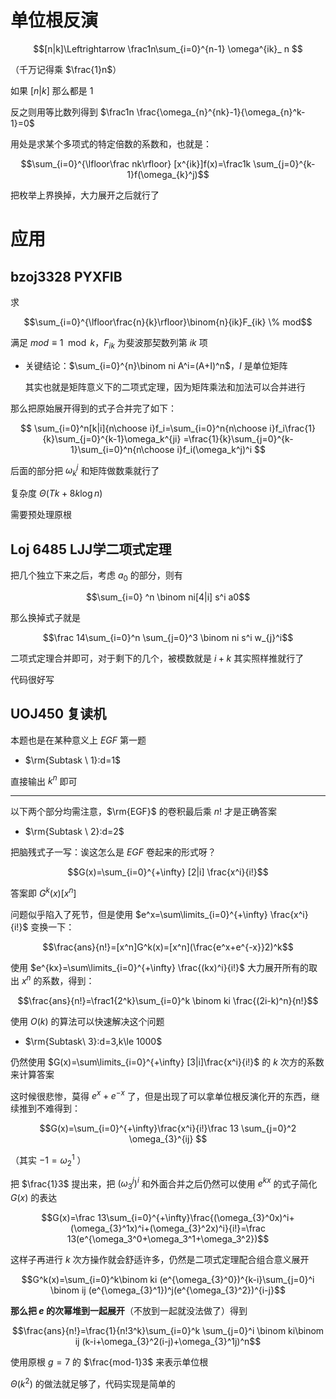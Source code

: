# 单位根反演

$$[n|k]\Leftrightarrow \frac1n\sum_{i=0}^{n-1} \omega^{ik}_ n $$

（千万记得乘 $\frac{1}n$）

如果 $[n|k]$ 那么都是 $1$

反之则用等比数列得到 $\frac1n \frac{\omega_{n}^{nk}-1}{\omega_{n}^k-1}=0$

用处是求某个多项式的特定倍数的系数和，也就是：

$$\sum_{i=0}^{\lfloor\frac nk\rfloor} [x^{ik}]f(x)=\frac1k \sum_{j=0}^{k-1}f(\omega_{k}^j)$$

把枚举上界换掉，大力展开之后就行了

# 应用

## bzoj3328 PYXFIB

求 

$$\sum_{i=0}^{\lfloor\frac{n}{k}\rfloor}\binom{n}{ik}F_{ik} \% mod$$

满足 $mod \equiv 1 \mod k$，$F_{ik}$ 为斐波那契数列第 $ik$ 项

- 关键结论：$\sum_{i=0}^{n}\binom ni A^i=(A+I)^n$，$I$ 是单位矩阵

	其实也就是矩阵意义下的二项式定理，因为矩阵乘法和加法可以合并进行

那么把原始展开得到的式子合并完了如下：

$$
\sum_{i=0}^n[k|i]{n\choose i}f_i=\sum_{i=0}^n{n\choose i}f_i\frac{1}{k}\sum_{j=0}^{k-1}\omega_k^{ji}
=\frac{1}{k}\sum_{j=0}^{k-1}\sum_{i=0}^n{n\choose i}f_i(\omega_k^j)^i
$$

后面的部分把 $\omega_{k}^j$ 和矩阵做数乘就行了

复杂度 $\Theta(Tk+8k\log n)$

需要预处理原根

## Loj 6485 LJJ学二项式定理

把几个独立下来之后，考虑 $a_0$ 的部分，则有

$$\sum_{i=0} ^n \binom ni[4|i] s^i a0$$

那么换掉式子就是

$$\frac 14\sum_{i=0}^n \sum_{j=0}^3 \binom ni s^i w_{j}^i$$

二项式定理合并即可，对于剩下的几个，被模数就是 $i+k$ 其实照样推就行了

代码很好写

## UOJ450 复读机

本题也是在某种意义上 $EGF$ 第一题

- $\rm{Subtask \ 1}:d=1$

直接输出 $k^n$ 即可

--- 

以下两个部分均需注意，$\rm{EGF}$ 的卷积最后乘 $n!$ 才是正确答案

- $\rm{Subtask \ 2}:d=2$

把脑残式子一写：诶这怎么是 $EGF$ 卷起来的形式呀？

$$G(x)=\sum_{i=0}^{+\infty} [2|i] \frac{x^i}{i!}$$

答案即 $G^k(x)[x^n]$

问题似乎陷入了死节，但是使用 $e^x=\sum\limits_{i=0}^{+\infty} \frac{x^i}{i!}$ 变换一下：

$$\frac{ans}{n!}=[x^n]G^k(x)=[x^n](\frac{e^x+e^{-x}}2)^k$$

使用 $e^{kx}=\sum\limits_{i=0}^{+\infty} \frac{(kx)^i}{i!}$ 大力展开所有的取出 $x^n$ 的系数，得到：

$$\frac{ans}{n!}=\frac1{2^k}\sum_{i=0}^k \binom ki \frac{(2i-k)^n}{n!}$$

使用 $O(k)$ 的算法可以快速解决这个问题

- $\rm{Subtask\ 3}:d=3,k\le 1000$

仍然使用 $G(x)=\sum\limits_{i=0}^{+\infty} [3|i]\frac{x^i}{i!}$ 的 $k$ 次方的系数来计算答案

这时候很悲惨，莫得 $e^{x}+e^{-x}$ 了，但是出现了可以拿单位根反演化开的东西，继续推到不难得到：

$$G(x)=\sum_{i=0}^{+\infty}\frac{x^i}{i!}\frac 13 \sum_{j=0}^2 \omega_{3}^{ij} $$

（其实 $-1=\omega_2^1$ ）

把 $\frac{1}3$ 提出来，把 $(\omega_3^j)^i$ 和外面合并之后仍然可以使用 $e^{kx}$ 的式子简化 $G(x)$ 的表达
 
$$G(x)=\frac 13\sum_{i=0}^{+\infty}\frac{(\omega_{3}^0x)^i+(\omega_{3}^1x)^i+(\omega_{3}^2x)^i}{i!}=\frac 13(e^{\omega_3^0+\omega_3^1+\omega_3^2})$$

这样子再进行 $k$ 次方操作就会舒适许多，仍然是二项式定理配合组合意义展开

$$G^k(x)=\sum_{i=0}^k\binom ki (e^{\omega_{3}^0})^{k-i}\sum_{j=0}^i \binom ij (e^{\omega_{3}^1})^j(e^{\omega_{3}^2})^{i-j}$$

**那么把 $e$ 的次幂堆到一起展开**（不放到一起就没法做了）得到

$$\frac{ans}{n!}=\frac{1}{n!3^k}\sum_{i=0}^k \sum_{j=0}^i \binom ki\binom ij (k-i+\omega_{3}^2(i-j)+\omega_{3}^1j)^n$$

使用原根 $g=7$ 的 $\frac{mod-1}3$ 来表示单位根

 $\Theta(k^2)$ 的做法就足够了，代码实现是简单的